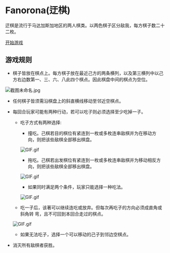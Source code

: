 # Fanorona(迂棋)

迂棋是流行于马达加斯加地区的两人棋类。以两色棋子区分敌我，每方棋子数二十二枚。

[开始游戏](https://www.lliiooiill.cn/Fanorona/index.html)

## 游戏规则

- 棋子皆放在棋点上。每方棋子放在最近己方的两条横列，以及第三横列中以己方右边数第一、三、六、八此四个棋点。因此棋盘中间的棋点为空位。

![截图未命名.jpg](https://i.loli.net/2020/04/19/16IDKixrsfkB7l3.jpg)

- 任何棋子皆须需沿棋盘上的斜直横线移动至邻近空棋点。
- 每回合玩家可能有两种行动，若可以吃子则必须选择至少吃掉一子。

  - 吃子方式有两种选择:

    - 撞吃。己棋若目的棋位有紧连到一枚或多枚连串敌棋并为在移动方向，则把该些敌棋全部移出棋盘。

    ![GIF.gif](https://i.loli.net/2020/04/19/4QSpCVrch8zDHO5.gif)

    - 拖吃。己棋若出发棋位有紧连到一枚或多枚连串敌棋并为移动相反方向，则把该些敌棋全部移出棋盘。

    ![GIF.gif](https://i.loli.net/2020/04/19/iboRKygQGsIWU24.gif)

    - 如果同时满足两个条件，玩家只能选择一种吃法。

    ![GIF.gif](https://i.loli.net/2020/04/19/Zi8cQDKyuXzpb2E.gif)

  - 吃一子后，该著可以继续连吃或放弃。但每次再吃子的方向必须成直角或斜角转
    弯，且不可回到本回合走过的棋点。

  ![GIF.gif](https://i.loli.net/2020/04/19/uVl6a98En1HxbIk.gif)

  - 如果无法吃子，选择一个可以移动的己子到邻边空棋点。

- 消灭所有敌棋者获胜。
